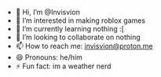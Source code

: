 - 👋 Hi, I’m @Invisvion
- 👀 I’m interested in making roblox games
- 🌱 I’m currently learning nothing :[
- 💞️ I’m looking to collaborate on nothing
- 📫 How to reach me: invisvion@proton.me
- 😄 Pronouns: he/him
- ⚡ Fun fact: im a weather nerd

<!---
Invisvion/Invisvion is a ✨ special ✨ repository because its `README.md` (this file) appears on your GitHub profile.
You can click the Preview link to take a look at your changes.
--->
